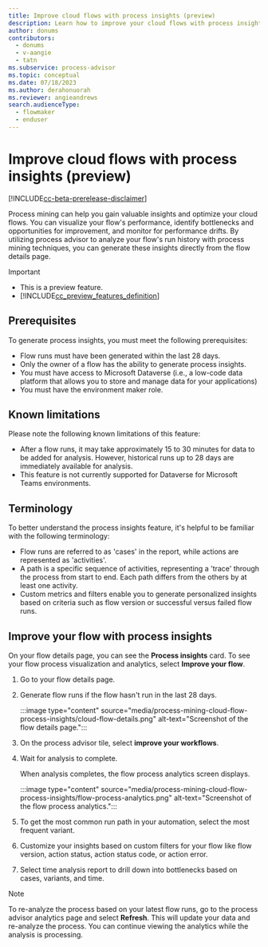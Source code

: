 ```yaml
---
title: Improve cloud flows with process insights (preview)
description: Learn how to improve your cloud flows with process insights in the process mining capability in Power Automate.
author: donums
contributors:
  - donums
  - v-aangie 
  - tatn
ms.subservice: process-advisor
ms.topic: conceptual
ms.date: 07/18/2023
ms.author: derahonuorah
ms.reviewer: angieandrews
search.audienceType: 
  - flowmaker
  - enduser
---
```


# Improve cloud flows with process insights (preview)

[!INCLUDE[cc-beta-prerelease-disclaimer](./includes/cc-beta-prerelease-disclaimer.md)]

Process mining can help you gain valuable insights and optimize your cloud flows. You can visualize your flow's performance, identify bottlenecks and opportunities for improvement, and monitor for performance drifts. By utilizing process advisor to analyze your flow's run history with process mining techniques, you can generate these insights directly from the flow details page.

> [!IMPORTANT]
>
> - This is a preview feature.
> - [!INCLUDE[cc_preview_features_definition](includes/cc-preview-features-definition.md)]

## Prerequisites

To generate process insights, you must meet the following prerequisites:

- Flow runs must have been generated within the last 28 days.
- Only the owner of a flow has the ability to generate process insights.
- You must have access to Microsoft Dataverse (i.e., a low-code data platform that allows you to store and manage data for your applications)
- You must have the environment maker role.

## Known limitations

Please note the following known limitations of this feature:

- After a flow runs, it may take approximately 15 to 30 minutes for data to be added for analysis. However, historical runs up to 28 days are immediately available for analysis.
- This feature is not currently supported for Dataverse for Microsoft Teams environments.

## Terminology

To better understand the process insights feature, it's helpful to be familiar with the following terminology:

- Flow runs are referred to as 'cases' in the report, while actions are represented as 'activities'.
- A path is a specific sequence of activities, representing a 'trace' through the process from start to end. Each path differs from the others by at least one activity.
- Custom metrics and filters enable you to generate personalized insights based on criteria such as flow version or successful versus failed flow runs.

## Improve your flow with process insights

On your flow details page, you can see the **Process insights** card. To see your flow process visualization and analytics, select **Improve your flow**.
  
1. Go to your flow details page.

1. Generate flow runs if the flow hasn't run in the last 28 days.

    :::image type="content" source="media/process-mining-cloud-flow-process-insights/cloud-flow-details.png" alt-text="Screenshot of the flow details page.":::

1. On the process advisor tile, select **improve your workflows**.

1. Wait for analysis to complete.

    When analysis completes, the flow process analytics screen displays.

    :::image type="content" source="media/process-mining-cloud-flow-process-insights/flow-process-analytics.png" alt-text="Screenshot of the flow process analytics.":::

1. To get the most common run path in your automation, select the most frequent variant.

1. Customize your insights based on custom filters for your flow like flow version, action status, action status code, or action error.

1. Select time analysis report to drill down into bottlenecks based on cases, variants, and time.

> [!NOTE]
> To re-analyze the process based on your latest flow runs, go to the process advisor analytics page and select **Refresh**. This will update your data and re-analyze the process. You can continue viewing the analytics while the analysis is processing.

